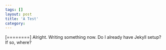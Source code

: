```yaml
---
tags: []
layout: post
title: 'A Test'
category: 
---
```


[========]
Alright. Writing something now. Do I already have Jekyll setup? If so, where?